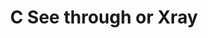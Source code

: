---
title: C See through or Xray
category: paintings
series: 2016-2018
year: 2018
image: seethroughxray.JPG
size: 66cm x 50cm
materials: oil on canvas
---
